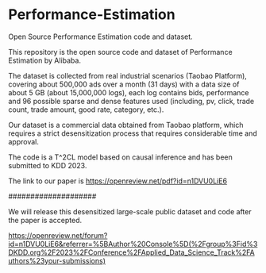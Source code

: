 # Performance-Estimation
Open Source Performance Estimation code and dataset.

This repository is the open source code and dataset of Performance Estimation by Alibaba.

The dataset is collected from real industrial scenarios (Taobao Platform), covering about 500,000 ads over a month (31 days) with a data size of about 5 GB (about 15,000,000 logs), each log contains bids, performance and 96 possible sparse and dense features used (including, pv, click, trade count, trade amount, good rate, category, etc.).

Our dataset is a commercial data obtained from Taobao platform, which requires a strict desensitization process that requires considerable time and approval.

The code is a T^2CL model based on causal inference and has been submitted to KDD 2023.

The link to our paper is https://openreview.net/pdf?id=n1DVU0LiE6

####################

We will release this desensitized large-scale public dataset and code after the paper is accepted.

https://openreview.net/forum?id=n1DVU0LiE6&referrer=%5BAuthor%20Console%5D(%2Fgroup%3Fid%3DKDD.org%2F2023%2FConference%2FApplied_Data_Science_Track%2FAuthors%23your-submissions)
